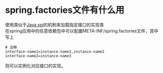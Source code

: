 # spring.factories文件有什么用

使用类似于[Java spi](../java/javaspi机制.md)的机制来加载指定接口的实现类\
在spring应用中的任意依赖包中可以配置META-INF/spring.factories文件，其中写上

``` properties
# 注释
interface-name1=instance-name1,instance-name2
interface-name2=instance-name3
```

则可以实例化对应接口的实现。
